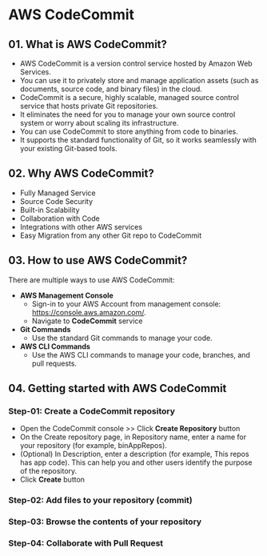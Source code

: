 # AWS CodeCommit

## 01. What is AWS CodeCommit?

- AWS CodeCommit is a version control service hosted by Amazon Web Services.
- You can use it to privately store and manage application assets (such as documents, source code, and binary files) in the cloud.
- CodeCommit is a secure, highly scalable, managed source control service that hosts private Git repositories.
- It eliminates the need for you to manage your own source control system or worry about scaling its infrastructure.
- You can use CodeCommit to store anything from code to binaries.
- It supports the standard functionality of Git, so it works seamlessly with your existing Git-based tools.

## 02. Why AWS CodeCommit?

- Fully Managed Service
- Source Code Security
- Built-in Scalability
- Collaboration with Code
- Integrations with other AWS services
- Easy Migration from any other Git repo to CodeCommit

## 03. How to use AWS CodeCommit?

There are multiple ways to use AWS CodeCommit:

- **AWS Management Console**
  - Sign-in to your AWS Account from management console: https://console.aws.amazon.com/.
  - Navigate to **CodeCommit** service
- **Git Commands**
  - Use the standard Git commands to manage your code.
- **AWS CLI Commands**
  - Use the AWS CLI commands to manage your code, branches, and pull requests.

## 04. Getting started with AWS CodeCommit

### Step-01: Create a CodeCommit repository

- Open the CodeCommit console >> Click **Create Repository** button
- On the Create repository page, in Repository name, enter a name for your repository (for example, binAppRepos).
- (Optional) In Description, enter a description (for example, This repos has app code). This can help you and other users identify the purpose of the repository.
- Click **Create** button

### Step-02: Add files to your repository (commit)

### Step-03: Browse the contents of your repository

### Step-04: Collaborate with Pull Request

